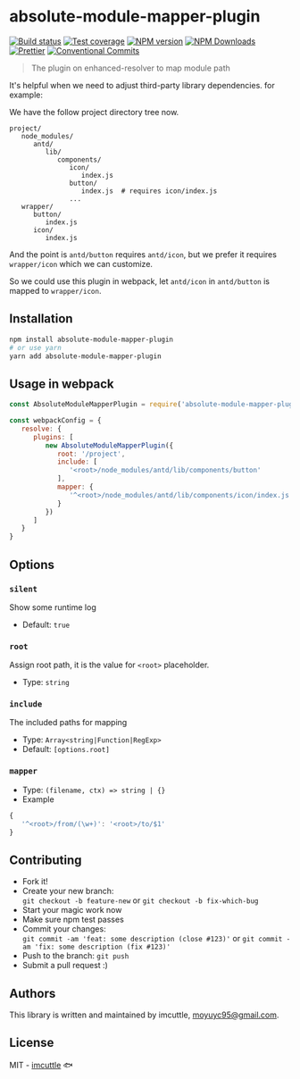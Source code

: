 # absolute-module-mapper-plugin

[![Build status](https://img.shields.io/travis/imcuttle/absolute-module-mapper-plugin/master.svg?style=flat-square)](https://travis-ci.org/imcuttle/absolute-module-mapper-plugin)
[![Test coverage](https://img.shields.io/codecov/c/github/imcuttle/absolute-module-mapper-plugin.svg?style=flat-square)](https://codecov.io/github/imcuttle/absolute-module-mapper-plugin?branch=master)
[![NPM version](https://img.shields.io/npm/v/absolute-module-mapper-plugin.svg?style=flat-square)](https://www.npmjs.com/package/absolute-module-mapper-plugin)
[![NPM Downloads](https://img.shields.io/npm/dm/absolute-module-mapper-plugin.svg?style=flat-square&maxAge=43200)](https://www.npmjs.com/package/absolute-module-mapper-plugin)
[![Prettier](https://img.shields.io/badge/code_style-prettier-ff69b4.svg?style=flat-square)](https://prettier.io/)
[![Conventional Commits](https://img.shields.io/badge/Conventional%20Commits-1.0.0-yellow.svg?style=flat-square)](https://conventionalcommits.org)

> The plugin on enhanced-resolver to map module path

It's helpful when we need to adjust third-party library dependencies. for example:

We have the follow project directory tree now.
```text
project/
   node_modules/
      antd/
         lib/
            components/
               icon/
                  index.js
               button/
                  index.js  # requires icon/index.js
               ... 
   wrapper/
      button/
         index.js
      icon/
         index.js
```

And the point is `antd/button` requires `antd/icon`, but we prefer it requires `wrapper/icon` which we can customize.

So we could use this plugin in webpack, let `antd/icon` in `antd/button` is mapped to `wrapper/icon`.

## Installation

```bash
npm install absolute-module-mapper-plugin
# or use yarn
yarn add absolute-module-mapper-plugin
```

## Usage in webpack

```javascript
const AbsoluteModuleMapperPlugin = require('absolute-module-mapper-plugin')

const webpackConfig = {
   resolve: {
      plugins: [
         new AbsoluteModuleMapperPlugin({
            root: '/project',
            include: [
               '<root>/node_modules/antd/lib/components/button'
            ],
            mapper: {
               '^<root>/node_modules/antd/lib/components/icon/index.js': '<root>/wrapper/icon/index.js'
            }
         })
      ]
   }
}
```

## Options

### `silent`
Show some runtime log
- Default: `true`

### `root`
Assign root path, it is the value for `<root>` placeholder.

- Type: `string`

### `include`
The included paths for mapping

- Type: `Array<string|Function|RegExp>`
- Default: `[options.root]`

### `mapper`

- Type: `(filename, ctx) => string | {}`
- Example
```javascript
{
   '^<root>/from/(\w+)': '<root>/to/$1'
}
```

## Contributing

- Fork it!
- Create your new branch:  
  `git checkout -b feature-new` or `git checkout -b fix-which-bug`
- Start your magic work now
- Make sure npm test passes
- Commit your changes:  
  `git commit -am 'feat: some description (close #123)'` or `git commit -am 'fix: some description (fix #123)'`
- Push to the branch: `git push`
- Submit a pull request :)

## Authors

This library is written and maintained by imcuttle, <a href="mailto:moyuyc95@gmail.com">moyuyc95@gmail.com</a>.

## License

MIT - [imcuttle](https://github.com/imcuttle) 🐟
